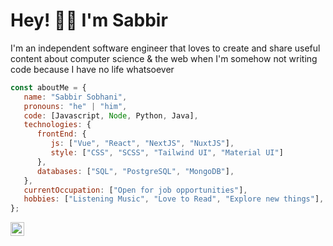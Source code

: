 
<!--
**iamsabbirsobhani/iamsabbirsobhani** is a ✨ _special_ ✨ repository because its `README.md` (this file) appears on your GitHub profile.

Here are some ideas to get you started:

- 🔭 I’m currently working on ...
- 🌱 I’m currently learning ...
- 👯 I’m looking to collaborate on ...
- 🤔 I’m looking for help with ...
- 💬 Ask me about ...
- 📫 How to reach me: ...
- 😄 Pronouns: ...
- ⚡ Fun fact: ...
-->
# Hey! 👋🏼  I'm Sabbir 

I'm an independent software engineer that loves to create and share useful content about computer science & the web when I'm somehow not writing code because I have no life whatsoever

```javascript
const aboutMe = {
   name: "Sabbir Sobhani",
   pronouns: "he" | "him",
   code: [Javascript, Node, Python, Java],
   technologies: {
      frontEnd: {
         js: ["Vue", "React", "NextJS", "NuxtJS"],
         style: ["CSS", "SCSS", "Tailwind UI", "Material UI"]
      },
      databases: ["SQL", "PostgreSQL", "MongoDB"],
   },
   currentOccupation: ["Open for job opportunities"],
   hobbies: ["Listening Music", "Love to Read", "Explore new things"],
};
```


[<img align="left" alt="sabbir | Email" width="22px" src="https://cdn.jsdelivr.net/npm/simple-icons@v4/icons/gmail.svg" />][mail] 

[mail]: mailto:sabbirsobhani@gmail.com
